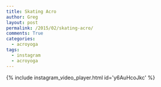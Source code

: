 ```yaml
---
title: Skating Acro
author: Greg
layout: post
permalink: /2015/02/skating-acro/
comments: True
categories:
  - acroyoga
tags:
  - instagram
  - acroyoga
---
```


{% include instagram_video_player.html id='y6AuHcoJkc' %}

